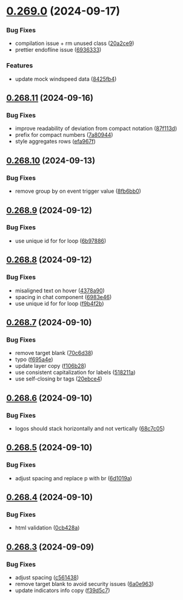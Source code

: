 # [0.269.0](https://github.com/rodekruis/IBF-system/compare/v0.268.11...v0.269.0) (2024-09-17)


### Bug Fixes

* compilation issue + rm unused class ([20a2ce9](https://github.com/rodekruis/IBF-system/commit/20a2ce9dbcd4795460d6e5f33cea4c2dbd7e72c9))
* prettier endofline issue ([6936333](https://github.com/rodekruis/IBF-system/commit/6936333c932fa3f7a74dba7d44e5219c428cee52))


### Features

* update mock windspeed data ([8425fb4](https://github.com/rodekruis/IBF-system/commit/8425fb4d284ac2aed01185cc67c798fba6d9b7a8))



## [0.268.11](https://github.com/rodekruis/IBF-system/compare/v0.268.10...v0.268.11) (2024-09-16)


### Bug Fixes

* improve readability of deviation from compact notation ([87f113d](https://github.com/rodekruis/IBF-system/commit/87f113db10f2b9ed79d7095fbbbbaed0ab177f09))
* prefix for compact numbers ([7a80944](https://github.com/rodekruis/IBF-system/commit/7a809441254fa3f90ca4fd884513bf7e7b99eb51))
* style aggregates rows ([efa967f](https://github.com/rodekruis/IBF-system/commit/efa967fb0b1dbc553c0f8619ab548a1a75df65a7))



## [0.268.10](https://github.com/rodekruis/IBF-system/compare/v0.268.9...v0.268.10) (2024-09-13)


### Bug Fixes

* remove group by on event trigger value ([8fb6bb0](https://github.com/rodekruis/IBF-system/commit/8fb6bb04120bccb57682cca504cd3580400f5595))



## [0.268.9](https://github.com/rodekruis/IBF-system/compare/v0.268.8...v0.268.9) (2024-09-12)


### Bug Fixes

* use unique id for for loop ([6b97886](https://github.com/rodekruis/IBF-system/commit/6b97886b1f088e2827f3a756cfdb7bf22c0730e2))



## [0.268.8](https://github.com/rodekruis/IBF-system/compare/v0.268.7...v0.268.8) (2024-09-12)


### Bug Fixes

* misaligned text on hover ([4378a90](https://github.com/rodekruis/IBF-system/commit/4378a90382a0c2cc6c2c01b301ffdd96d1b926ad))
* spacing in chat component ([6983e46](https://github.com/rodekruis/IBF-system/commit/6983e46d771b51fe6c11f635048f48b839dd0e71))
* use unique id for for loop ([f9b4f2b](https://github.com/rodekruis/IBF-system/commit/f9b4f2bddb0100897fba69a68b0c5b0ac7eb2671))



## [0.268.7](https://github.com/rodekruis/IBF-system/compare/v0.268.6...v0.268.7) (2024-09-10)


### Bug Fixes

* remove target blank ([70c6d38](https://github.com/rodekruis/IBF-system/commit/70c6d38b4906450518b210682d9189b1c39d8f02))
* typo ([f695a4e](https://github.com/rodekruis/IBF-system/commit/f695a4ec576093c48119022d8933286f8f610ea7))
* update layer copy ([f106b28](https://github.com/rodekruis/IBF-system/commit/f106b2880355da5ac4bd68c6d25ee96a3073b194))
* use consistent capitalization for labels ([518211a](https://github.com/rodekruis/IBF-system/commit/518211ae3c6c2578c5cb9f21d5722b738c3342c7))
* use self-closing br tags ([20ebce4](https://github.com/rodekruis/IBF-system/commit/20ebce46c3b3b740f7a9b0ee6ce62dae88e518bd))



## [0.268.6](https://github.com/rodekruis/IBF-system/compare/v0.268.5...v0.268.6) (2024-09-10)


### Bug Fixes

* logos should stack horizontally and not vertically ([68c7c05](https://github.com/rodekruis/IBF-system/commit/68c7c05acbb8965cbe2a419e922ae10cabb94d70))



## [0.268.5](https://github.com/rodekruis/IBF-system/compare/v0.268.4...v0.268.5) (2024-09-10)


### Bug Fixes

* adjust spacing and replace p with br ([6d1019a](https://github.com/rodekruis/IBF-system/commit/6d1019af60c8da418b7cc05694502ee0bc8a0012))



## [0.268.4](https://github.com/rodekruis/IBF-system/compare/v0.268.3...v0.268.4) (2024-09-10)


### Bug Fixes

* html validation ([0cb428a](https://github.com/rodekruis/IBF-system/commit/0cb428a6529a234721782c4492e0e6329e919799))



## [0.268.3](https://github.com/rodekruis/IBF-system/compare/v0.268.2...v0.268.3) (2024-09-09)


### Bug Fixes

* adjust spacing ([c561438](https://github.com/rodekruis/IBF-system/commit/c561438fd79057ea98bbf7ead73ef9bceb191639))
* remove target blank to avoid security issues ([6a0e963](https://github.com/rodekruis/IBF-system/commit/6a0e963d2a6d685785ed9c00177c582683b5f14d))
* update indicators info copy ([f39d5c7](https://github.com/rodekruis/IBF-system/commit/f39d5c75b4444f050d932cd9bc80fb604d202e62))



